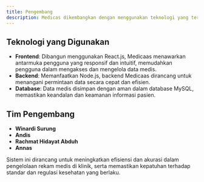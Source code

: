 ```yaml
---
title: Pengembang
description: Medicas dikembangkan dengan menggunakan teknologi yang terbaru dan dapat diandalkan
---
```


## Teknologi yang Digunakan

- **Frontend**: Dibangun menggunakan React.js, Medicaas menawarkan antarmuka pengguna yang responsif dan intuitif, memudahkan pengguna dalam mengakses dan mengelola data medis.
- **Backend**: Memanfaatkan Node.js, backend Medicaas dirancang untuk menangani permintaan data secara cepat dan efisien.
- **Database**: Data medis disimpan dengan aman dalam database MySQL, memastikan keandalan dan keamanan informasi pasien.

## Tim Pengembang

- **Winardi Surung**
- **Andis**
- **Rachmat Hidayat Abduh**
- **Annas**

Sistem ini dirancang untuk meningkatkan efisiensi dan akurasi dalam pengelolaan rekam medis di klinik, serta memastikan kepatuhan terhadap standar dan regulasi kesehatan yang berlaku.
